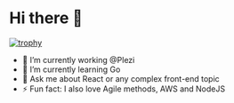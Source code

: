 # Hi there 👋

[![trophy](https://github-profile-trophy.vercel.app/?username=clemios&theme=discord)](https://github.com/ryo-ma/github-profile-trophy)

- 🔭 I’m currently working @Plezi
- 🌱 I’m currently learning Go
- 💬 Ask me about React or any complex front-end topic
- ⚡ Fun fact: I also love Agile methods, AWS and NodeJS

